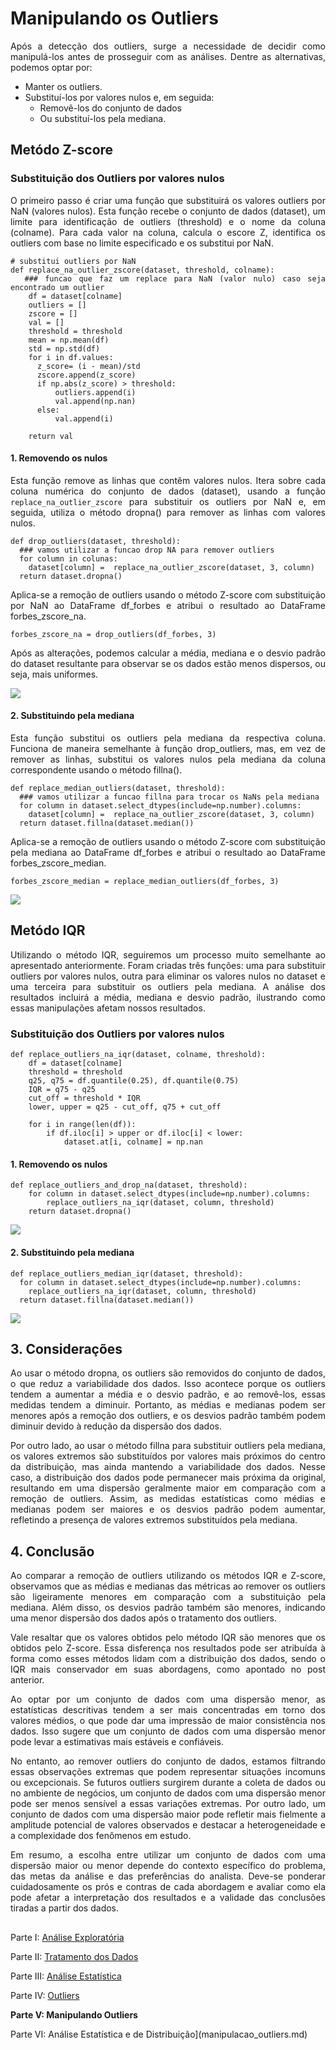 # Manipulando os Outliers

<div align="justify">

Após a detecção dos outliers, surge a necessidade de decidir como manipulá-los antes de prosseguir com as análises. Dentre as alternativas, podemos optar por:
- Manter os outliers.
- Substituí-los por valores nulos e, em seguida:
  - Removê-los do conjunto de dados
  - Ou substituí-los pela mediana.

## Metódo Z-score
### Substituição dos Outliers por valores nulos

O primeiro passo é criar uma função que substituirá os valores outliers por NaN (valores nulos). Esta função recebe o conjunto de dados (dataset), um limite para identificação de outliers (threshold) e o nome da coluna (colname). Para cada valor na coluna, calcula o escore Z, identifica os outliers com base no limite especificado e os substitui por NaN.

```
# substitui outliers por NaN
def replace_na_outlier_zscore(dataset, threshold, colname):
  ### funcao que faz um replace para NaN (valor nulo) caso seja encontrado um outlier
    df = dataset[colname]
    outliers = []
    zscore = []
    val = []
    threshold = threshold
    mean = np.mean(df)
    std = np.std(df)
    for i in df.values:
      z_score= (i - mean)/std
      zscore.append(z_score)
      if np.abs(z_score) > threshold:
          outliers.append(i)
          val.append(np.nan)
      else:
          val.append(i)

    return val
```
#### 1. Removendo os nulos

Esta função remove as linhas que contêm valores nulos. Itera sobre cada coluna numérica do conjunto de dados (dataset), usando a função `replace_na_outlier_zscore` para substituir os outliers por NaN e, em seguida, utiliza o método dropna() para remover as linhas com valores nulos.

```
def drop_outliers(dataset, threshold):
  ### vamos utilizar a funcao drop NA para remover outliers
  for column in colunas:
    dataset[column] =  replace_na_outlier_zscore(dataset, 3, column)
  return dataset.dropna()
```
Aplica-se a remoção de outliers usando o método Z-score com substituição por NaN ao DataFrame df_forbes e atribui o resultado ao DataFrame forbes_zscore_na.

``` 
forbes_zscore_na = drop_outliers(df_forbes, 3)
```

Após as alterações, podemos calcular a média, mediana e o desvio padrão do dataset resultante para observar se os dados estão menos dispersos, ou seja, mais uniformes.

![](imagens/outlier/score-dropna.png)

#### 2. Substituindo pela mediana

Esta função substitui os outliers pela mediana da respectiva coluna. Funciona de maneira semelhante à função drop_outliers, mas, em vez de remover as linhas, substitui os valores nulos pela mediana da coluna correspondente usando o método fillna().

```
def replace_median_outliers(dataset, threshold):
  ### vamos utilizar a funcao fillna para trocar os NaNs pela mediana
  for column in dataset.select_dtypes(include=np.number).columns:
    dataset[column] =  replace_na_outlier_zscore(dataset, 3, column)
  return dataset.fillna(dataset.median())
```

Aplica-se a remoção de outliers usando o método Z-score com substituição pela mediana ao DataFrame df_forbes e atribui o resultado ao DataFrame forbes_zscore_median.

```
forbes_zscore_median = replace_median_outliers(df_forbes, 3)
```
![](imagens/outlier/score-fillna.png)

## Metódo IQR

Utilizando o método IQR, seguiremos um processo muito semelhante ao apresentado anteriormente. Foram criadas três funções: uma para substituir outliers por valores nulos, outra para eliminar os valores nulos no dataset e uma terceira para substituir os outliers pela mediana. A análise dos resultados incluirá a média, mediana e desvio padrão, ilustrando como essas manipulações afetam nossos resultados.

### Substituição dos Outliers por valores nulos
```
def replace_outliers_na_iqr(dataset, colname, threshold):
    df = dataset[colname]
    threshold = threshold
    q25, q75 = df.quantile(0.25), df.quantile(0.75)
    IQR = q75 - q25
    cut_off = threshold * IQR
    lower, upper = q25 - cut_off, q75 + cut_off
    
    for i in range(len(df)):
        if df.iloc[i] > upper or df.iloc[i] < lower:
            dataset.at[i, colname] = np.nan
```
#### 1. Removendo os nulos
```
def replace_outliers_and_drop_na(dataset, threshold):
    for column in dataset.select_dtypes(include=np.number).columns:
        replace_outliers_na_iqr(dataset, column, threshold)
    return dataset.dropna()
```
![](imagens/outlier/iqr-dropna.png)

#### 2. Substituindo pela mediana
```
def replace_outliers_median_iqr(dataset, threshold):
  for column in dataset.select_dtypes(include=np.number).columns:
    replace_outliers_na_iqr(dataset, column, threshold)
  return dataset.fillna(dataset.median())
```
![](imagens/outlier/iqr-fillna.png)

## 3. Considerações
Ao usar o método dropna, os outliers são removidos do conjunto de dados, o que reduz a variabilidade dos dados. Isso acontece porque os outliers tendem a aumentar a média e o desvio padrão, e ao removê-los, essas medidas tendem a diminuir. Portanto, as médias e medianas podem ser menores após a remoção dos outliers, e os desvios padrão também podem diminuir devido à redução da dispersão dos dados.

Por outro lado, ao usar o método fillna para substituir outliers pela mediana, os valores extremos são substituídos por valores mais próximos do centro da distribuição, mas ainda mantendo a variabilidade dos dados. Nesse caso, a distribuição dos dados pode permanecer mais próxima da original, resultando em uma dispersão geralmente maior em comparação com a remoção de outliers. Assim, as medidas estatísticas como médias e medianas podem ser maiores e os desvios padrão podem aumentar, refletindo a presença de valores extremos substituídos pela mediana.

## 4. Conclusão

Ao comparar a remoção de outliers utilizando os métodos IQR e Z-score, observamos que as médias e medianas das métricas ao remover os outliers são ligeiramente menores em comparação com a substituição pela mediana. Além disso, os desvios padrão também são menores, indicando uma menor dispersão dos dados após o tratamento dos outliers.

Vale resaltar que os valores obtidos pelo método IQR são menores que os obtidos pelo Z-score. Essa disferença nos resultados pode ser atribuída à forma como esses métodos lidam com a distribuição dos dados, sendo o IQR mais conservador em suas abordagens, como apontado no post anterior.

Ao optar por um conjunto de dados com uma dispersão menor, as estatísticas descritivas tendem a ser mais concentradas em torno dos valores médios, o que pode dar uma impressão de maior consistência nos dados. Isso sugere que um conjunto de dados com uma dispersão menor pode levar a estimativas mais estáveis e confiáveis.

No entanto, ao remover outliers do conjunto de dados, estamos filtrando essas observações extremas que podem representar situações incomuns ou excepcionais. Se futuros outliers surgirem durante a coleta de dados ou no ambiente de negócios, um conjunto de dados com uma dispersão menor pode ser menos sensível a essas variações extremas. Por outro lado, um conjunto de dados com uma dispersão maior pode refletir mais fielmente a amplitude potencial de valores observados e destacar a heterogeneidade e a complexidade dos fenômenos em estudo.

Em resumo, a escolha entre utilizar um conjunto de dados com uma dispersão maior ou menor depende do contexto específico do problema, das metas da análise e das preferências do analista. Deve-se ponderar cuidadosamente os prós e contras de cada abordagem e avaliar como ela pode afetar a interpretação dos resultados e a validade das conclusões tiradas a partir dos dados.

##

Parte I: [Análise Exploratória](analise_exploratoria.md)

Parte II: [Tratamento dos Dados](tratamento.md)

Parte III: [Análise Estatística](estatistica.md)

Parte IV: [Outliers](outliers.md)

**Parte V: Manipulando Outliers**

Parte VI: Análise Estatística e de Distribuição](manipulacao_outliers.md)

</div>
